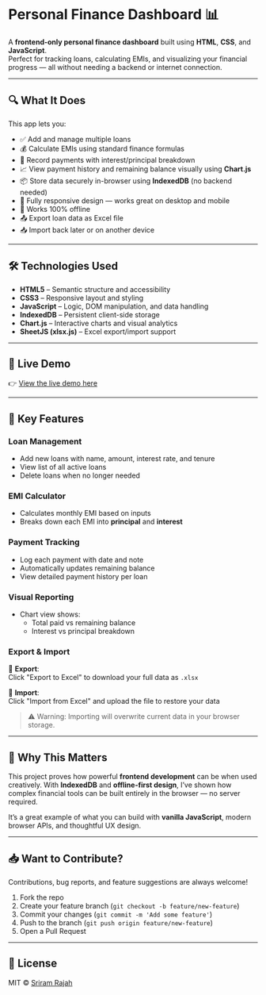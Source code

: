 # Personal Finance Dashboard 📊

A **frontend-only personal finance dashboard** built using **HTML**, **CSS**, and **JavaScript**.  
Perfect for tracking loans, calculating EMIs, and visualizing your financial progress — all without needing a backend or internet connection.

---

## 🔍 What It Does

This app lets you:

- ✅ Add and manage multiple loans  
- 💰 Calculate EMIs using standard finance formulas  
- 📅 Record payments with interest/principal breakdown  
- 📈 View payment history and remaining balance visually using **Chart.js**  
- 📦 Store data securely in-browser using **IndexedDB** (no backend needed)  
- 📱 Fully responsive design — works great on desktop and mobile  
- 🔌 Works 100% offline  
- 📤 Export loan data as Excel file  
- 📥 Import back later or on another device  

---

## 🛠 Technologies Used

- **HTML5** – Semantic structure and accessibility  
- **CSS3** – Responsive layout and styling  
- **JavaScript** – Logic, DOM manipulation, and data handling  
- **IndexedDB** – Persistent client-side storage  
- **Chart.js** – Interactive charts and visual analytics  
- **SheetJS (xlsx.js)** – Excel export/import support  

---

## 🚀 Live Demo

👉 [View the live demo here](https://sriram251.github.io/Personal-Finance-Dashboard/) 

---

## 📁 Key Features

### Loan Management
- Add new loans with name, amount, interest rate, and tenure  
- View list of all active loans  
- Delete loans when no longer needed  

### EMI Calculator
- Calculates monthly EMI based on inputs  
- Breaks down each EMI into **principal** and **interest**

### Payment Tracking
- Log each payment with date and note  
- Automatically updates remaining balance  
- View detailed payment history per loan  

### Visual Reporting
- Chart view shows:
  - Total paid vs remaining balance  
  - Interest vs principal breakdown  

### Export & Import

💾 **Export**:  
Click "Export to Excel" to download your full data as `.xlsx`

📁 **Import**:  
Click "Import from Excel" and upload the file to restore your data

> ⚠️ Warning: Importing will overwrite current data in your browser storage.

---

## 🧩 Why This Matters

This project proves how powerful **frontend development** can be when used creatively. With **IndexedDB** and **offline-first design**, I’ve shown how complex financial tools can be built entirely in the browser — no server required.

It’s a great example of what you can build with **vanilla JavaScript**, modern browser APIs, and thoughtful UX design.

---

## 📥 Want to Contribute?

Contributions, bug reports, and feature suggestions are always welcome!

1. Fork the repo  
2. Create your feature branch (`git checkout -b feature/new-feature`)  
3. Commit your changes (`git commit -m 'Add some feature'`)  
4. Push to the branch (`git push origin feature/new-feature`)  
5. Open a Pull Request

---

## 📝 License

MIT © [Sriram Rajah](https://github.com/sriram251) 